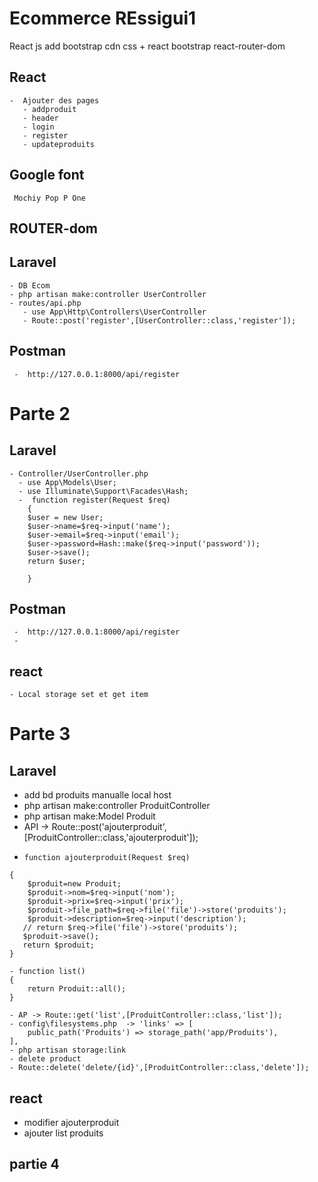 # Ecommerce REssigui1
React js
add bootstrap cdn css + react bootstrap
react-router-dom
  ##  React 
    -  Ajouter des pages
       - addproduit
       - header
       - login
       - register
       - updateproduits
 ##  Google font
     Mochiy Pop P One
 ##  ROUTER-dom
 ##  Laravel
    - DB Ecom
    - php artisan make:controller UserController 
    - routes/api.php
       - use App\Http\Controllers\UserController
       - Route::post('register',[UserController::class,'register']);
##    Postman
     -  http://127.0.0.1:8000/api/register
# Parte 2
 ##  Laravel 
    - Controller/UserController.php
      - use App\Models\User;
      - use Illuminate\Support\Facades\Hash;
      -  function register(Request $req)
        {
        $user = new User;
        $user->name=$req->input('name');
        $user->email=$req->input('email');
        $user->password=Hash::make($req->input('password'));
        $user->save();
        return $user;

        }
 ##    Postman
     -  http://127.0.0.1:8000/api/register
     -  
 ## react 
    - Local storage set et get item 
# Parte 3 
 ## Laravel
   - add bd produits manualle local host
   - php artisan make:controller ProduitController
   - php artisan make:Model Produit
   - API -> Route::post('ajouterproduit',[ProduitController::class,'ajouterproduit']);
   -     function ajouterproduit(Request $req)
    {
        $produit=new Produit;
        $produit->nom=$req->input('nom');
        $produit->prix=$req->input('prix');
        $produit->file_path=$req->file('file')->store('produits');
        $produit->description=$req->input('description');
       // return $req->file('file')->store('produits');
       $produit->save();
       return $produit;
    }

    - function list()
    {
        return Produit::all();
    }

    - AP -> Route::get('list',[ProduitController::class,'list']);
    - config\filesystems.php  -> 'links' => [
        public_path('Produits') => storage_path('app/Produits'),
    ],
    - php artisan storage:link
    - delete product
    - Route::delete('delete/{id}',[ProduitController::class,'delete']);
## react 
 - modifier ajouterproduit
 - ajouter list produits
## partie 4